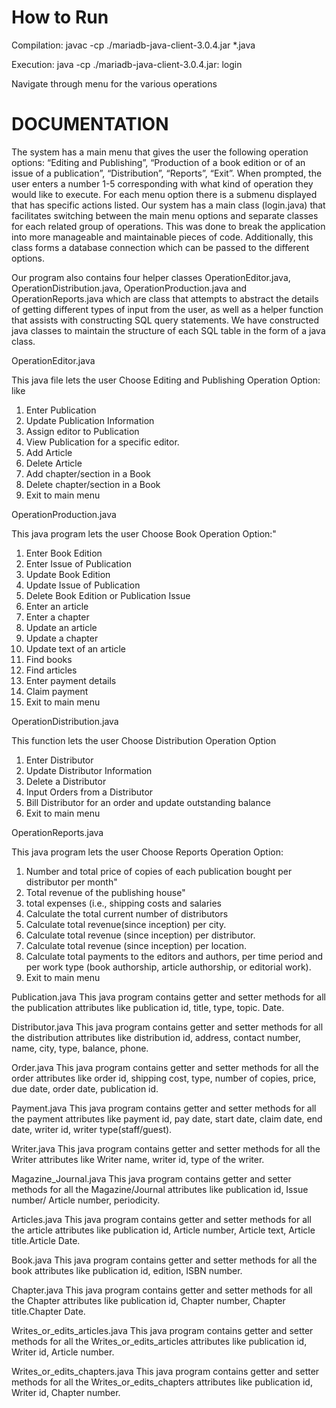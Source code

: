 # How to Run

Compilation:
javac -cp ./mariadb-java-client-3.0.4.jar *.java

Execution:
java -cp ./mariadb-java-client-3.0.4.jar: login

Navigate through menu for the various operations

#  DOCUMENTATION 

The system has a main menu that gives the user the following operation options: “Editing and Publishing”, “Production of a book edition or of an issue of a publication”, “Distribution”, “Reports”, “Exit”. When prompted, the user enters a number 1-5 corresponding with what kind of operation they would like to execute. For each menu option there is a submenu displayed that has specific actions listed. Our system has a main class (login.java) that facilitates switching between the main menu options and separate classes for each related group of operations. This was done to break the application into more manageable and maintainable pieces of code. Additionally, this class forms a database connection which can be passed to the different options.

Our program also contains four helper classes OperationEditor.java, OperationDistribution.java, OperationProduction.java and OperationReports.java which are class that attempts to abstract the details of getting different types of input from the user, as well as a helper function that assists with constructing SQL query statements. We have constructed java classes to maintain the structure of each SQL table in the form of a java class.

OperationEditor.java

This java file lets the user Choose Editing and Publishing Operation Option: like 
 1) Enter Publication
 2) Update Publication Information
 3) Assign editor to Publication
 4) View Publication for a specific editor.
 5) Add Article
 6) Delete Article 
 7) Add chapter/section in a  Book
 8) Delete chapter/section in a  Book
 9) Exit to main menu

OperationProduction.java 

This java program lets the user Choose  Book Operation Option:"
1) Enter Book Edition
2) Enter Issue of Publication
3) Update Book Edition
4) Update Issue of Publication
5) Delete Book Edition or Publication Issue
6) Enter an article
7) Enter a chapter
8) Update an article
9) Update a chapter
10) Update text of an article
11) Find books
12) Find articles
13) Enter payment details
14) Claim payment
15) Exit to main menu

OperationDistribution.java

This function lets the user Choose Distribution Operation Option
1) Enter Distributor
2) Update Distributor Information
3) Delete a Distributor
4) Input Orders from a Distributor
5) Bill Distributor for an order and update outstanding balance
6) Exit to main menu

OperationReports.java

This java program  lets the user Choose Reports Operation Option:
1) Number and total price of copies of each publication bought per distributor per month"
2) Total revenue of the publishing house"
3) total expenses (i.e., shipping costs and salaries
4) Calculate the total current number of distributors
5) Calculate total revenue(since inception) per city.
6) Calculate total revenue (since inception) per distributor.
7) Calculate total revenue (since inception) per location.
8) Calculate total payments to the editors and authors, per time period and per work type (book authorship, article authorship, or editorial work).
9) Exit to main menu

Publication.java 
This java program contains getter and setter methods for all the publication attributes like publication id, title, type, topic. Date. 

Distributor.java 
This java program contains getter and setter methods for all the distribution attributes like distribution id, address, contact number, name, city, type, balance, phone.   

Order.java
This java program contains getter and setter methods for all the order attributes like order id, shipping cost, type, number of copies, price, due date, order date, publication id. 

Payment.java 
This java program contains getter and setter methods for all the payment attributes like payment id, pay date, start date, claim date, end date, writer id, writer type(staff/guest). 

Writer.java
This java program contains getter and setter methods for all the Writer attributes like Writer name, writer id, type of the writer. 

Magazine_Journal.java 
This java program contains getter and setter methods for all the Magazine/Journal attributes like publication id, Issue number/ Article number, periodicity. 

Articles.java 
This java program contains getter and setter methods for all the article attributes like publication id, Article number, Article text, Article title.Article Date. 

Book.java 
This java program contains getter and setter methods for all the book attributes like publication id, edition, ISBN number. 

Chapter.java 
This java program contains getter and setter methods for all the Chapter attributes like publication id, Chapter number, Chapter title.Chapter Date. 

Writes_or_edits_articles.java 
This java program contains getter and setter methods for all the Writes_or_edits_articles attributes like publication id, Writer id, Article number. 

Writes_or_edits_chapters.java 
This java program contains getter and setter methods for all the Writes_or_edits_chapters attributes like publication id, Writer id, Chapter number. 
